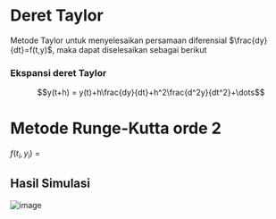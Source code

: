 # Deret Taylor
Metode Taylor untuk menyelesaikan persamaan diferensial $\frac{dy}{dt}=f(t,y)$, maka dapat diselesaikan sebagai berikut 
### Ekspansi deret Taylor 
$$y(t+h) = y(t)+h\frac{dy}{dt}+h^2\frac{d^2y}{dt^2}+\dots$$
# Metode Runge-Kutta orde 2 
$f(t_i,y_i)$ =  
## Hasil Simulasi 
![image](https://github.com/user-attachments/assets/e6f75967-e606-40a9-8fd6-34cc59016456)
